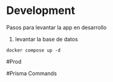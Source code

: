 
# Development
Pasos para levantar la app en desarrollo

1. levantar la base de datos

```
docker compose up -d
```


 #Prod


 #Prisma Commands
 ```
 
 ```
